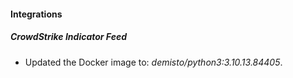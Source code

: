 #### Integrations
##### CrowdStrike Indicator Feed
- Updated the Docker image to: *demisto/python3:3.10.13.84405*.
